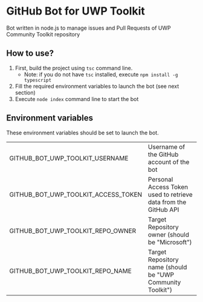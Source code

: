 # GitHub Bot for UWP Toolkit

Bot written in node.js to manage issues and Pull Requests of UWP Community Toolkit repository

## How to use?

1. First, build the project using `tsc` command line.
    * Note: if you do not have `tsc` installed, execute `npm install -g typescript`
2. Fill the required environment variables to launch the bot (see next section)
3. Execute `node index` command line to start the bot

## Environment variables

These environment variables should be set to launch the bot.

|||
|-|-|
| GITHUB_BOT_UWP_TOOLKIT_USERNAME       | Username of the GitHub account of the bot |
| GITHUB_BOT_UWP_TOOLKIT_ACCESS_TOKEN   | Personal Access Token used to retrieve data from the GitHub API |
| GITHUB_BOT_UWP_TOOLKIT_REPO_OWNER     | Target Repository owner (should be "Microsoft") |
| GITHUB_BOT_UWP_TOOLKIT_REPO_NAME      | Target Repository name (should be "UWP Community Toolkit") |